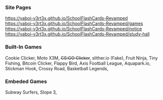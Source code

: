### Site Pages
https://yaboi-v3rt3x.github.io/SchoolFlashCards-Revamped
<br>
https://yaboi-v3rt3x.github.io/SchoolFlashCards-Revamped/games
<br>
https://yaboi-v3rt3x.github.io/SchoolFlashCards-Revamped/notice
<br>
https://yaboi-v3rt3x.github.io/SchoolFlashCards-Revamped/study-hall
<br>
### Built-In Games
Cookie Clicker, Moto X3M, <del>CS:GO Clicker</del>, slither.io (Fake), Fruit Ninja, Tiny Fishing, Bitcoin Clicker, Flappy Bird, Axis Football League, Aquapark.io, Stickman Hook, Crossy Road, Basketball Legends,
<br>
### Embeded Games
Subway Surfers, Slope 3,
